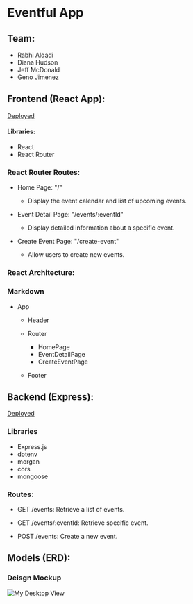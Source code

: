 # Eventful App
## **Team:**
 + Rabhi Alqadi
 + Diana Hudson
 + Jeff McDonald
 + Geno Jimenez


## **Frontend (React App):**

[Deployed]()

#### Libraries:
- React
- React Router

### React Router Routes:
- Home Page: "/"
  - Display the event calendar and list of upcoming events.

- Event Detail Page: "/events/:eventId"
  - Display detailed information about a specific event.

- Create Event Page: "/create-event"
  - Allow users to create new events.

### React Architecture:
### Markdown

- App
  - Header

  - Router
    - HomePage
    - EventDetailPage
    - CreateEventPage

  - Footer



 ## **Backend (Express):**
 [Deployed](https://unit3project-1.onrender.com)
###  Libraries

- Express.js
- dotenv
- morgan
- cors
- mongoose

### **Routes:**
- GET /events: Retrieve a list of events.

- GET /events/:eventId: Retrieve specific event.

- POST /events: Create a new event.



## Models (ERD):

<!-- |      Event     |
|----------------|
+----------------+
| event_id (PK)  |
| title          |
| description    |
| start_date     |
| end_date       |
| location       |
| price          |
| organizer_name |
| category       | -->


### Deisgn Mockup
![My Desktop View](https://i.imgur.com/UDTiXjK.png)
